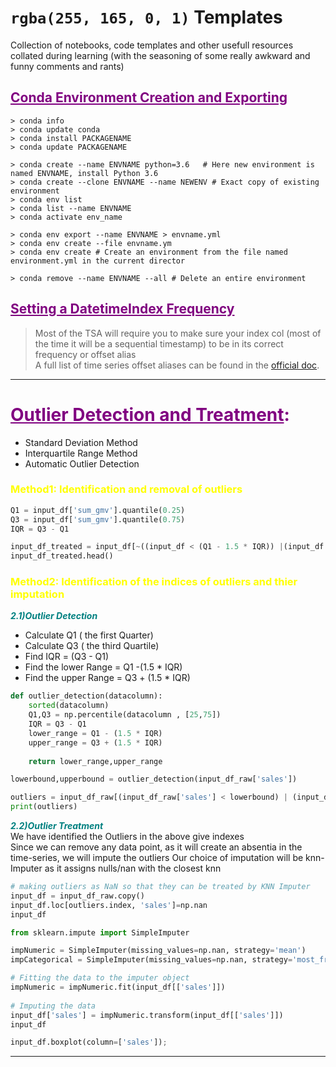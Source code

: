 # `rgba(255, 165, 0, 1)` Templates</font>
Collection of notebooks, code templates and other usefull resources collated during learning (with the seasoning of some really awkward and funny comments and rants)

## <font color="purple"><ins>Conda Environment Creation and Exporting</ins></font>
```
> conda info
> conda update conda
> conda install PACKAGENAME 
> conda update PACKAGENAME 

> conda create --name ENVNAME python=3.6   # Here new environment is named ENVNAME, install Python 3.6
> conda create --clone ENVNAME --name NEWENV # Exact copy of existing environment
> conda env list 
> conda list --name ENVNAME
> conda activate env_name

> conda env export --name ENVNAME > envname.yml
> conda env create --file envname.ym
> conda env create # Create an environment from the file named environment.yml in the current director

> conda remove --name ENVNAME --all # Delete an entire environment
```
## <font color="purple"><ins>Setting a DatetimeIndex Frequency</ins></font>
> Most of the TSA will require you to make sure your index col (most of the time it will be a sequential timestamp) to be in its correct frequency or offset alias<br>
A full list of time series offset aliases can be found in the <a href='http://pandas.pydata.org/pandas-docs/stable/user_guide/timeseries.html#offset-aliases'>official doc</a>.

___
# <font color="purple">__<ins>Outlier Detection and Treatment</ins>:__</font>
- Standard Deviation Method
- Interquartile Range Method
- Automatic Outlier Detection

### <font color="yellow">__Method1: Identification and removal of outliers__</font>
```python
Q1 = input_df['sum_gmv'].quantile(0.25)
Q3 = input_df['sum_gmv'].quantile(0.75)
IQR = Q3 - Q1

input_df_treated = input_df[~((input_df < (Q1 - 1.5 * IQR)) |(input_df > (Q3 + 1.5 * IQR))).any(axis=1)]
input_df_treated.head()
```


### <font color="yellow">__Method2: Identification of the indices of outliers and thier imputation__</font>
<font color="teal">___2.1)Outlier Detection___</font> <br>
- Calculate Q1 ( the first Quarter) <br>
- Calculate Q3 ( the third Quartile) <br>
- Find IQR = (Q3 - Q1) <br>
- Find the lower Range = Q1 -(1.5 * IQR) <br>
- Find the upper Range = Q3 + (1.5 * IQR) <br>

```python
def outlier_detection(datacolumn):
    sorted(datacolumn)
    Q1,Q3 = np.percentile(datacolumn , [25,75])
    IQR = Q3 - Q1
    lower_range = Q1 - (1.5 * IQR)
    upper_range = Q3 + (1.5 * IQR)
    
    return lower_range,upper_range

lowerbound,upperbound = outlier_detection(input_df_raw['sales'])

outliers = input_df_raw[(input_df_raw['sales'] < lowerbound) | (input_df_raw['sales'] > upperbound)]
print(outliers)
```

<font color="teal">___2.2)Outlier Treatment___</font> <br>
We have identified the Outliers in the above give indexes  <br>
Since we can remove any data point, as it will create an absentia in the time-series, we will impute the outliers 
Our choice of imputation will be knn-Imputer as it assigns nulls/nan with the closest knn  <br>

```python
# making outliers as NaN so that they can be treated by KNN Imputer
input_df = input_df_raw.copy()
input_df.loc[outliers.index, 'sales']=np.nan
input_df

from sklearn.impute import SimpleImputer

impNumeric = SimpleImputer(missing_values=np.nan, strategy='mean')
impCategorical = SimpleImputer(missing_values=np.nan, strategy='most_frequent')

# Fitting the data to the imputer object 
impNumeric = impNumeric.fit(input_df[['sales']])
  
# Imputing the data      
input_df['sales'] = impNumeric.transform(input_df[['sales']])
input_df

input_df.boxplot(column=['sales']);
```
___
